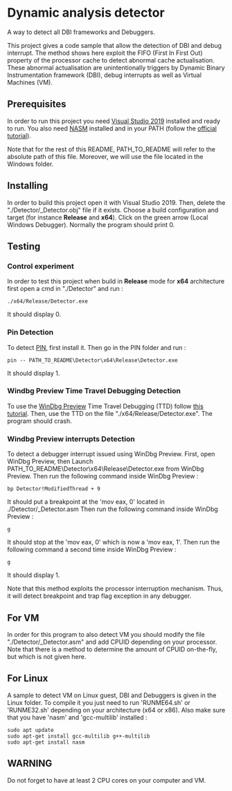 # Dynamic analysis detector

A way to detect all DBI frameworks and Debuggers.

This project gives a code sample that allow the detection of DBI and debug interrupt. The method shows here exploit the FIFO (First In First Out) property of the processor cache to detect abnormal cache actualisation. These abnormal actualisation are unintentionally triggers by Dynamic Binary Instrumentation framework (DBI), debug interrupts as well as Virtual Machines (VM).

## Prerequisites

In order to run this project you need [Visual Studio 2019](https://visualstudio.microsoft.com/vs/) installed and ready to run.
You also need [NASM](https://www.nasm.us) installed and in your PATH (follow the [official tutorial](https://www.nasm.us/xdoc/2.09.04/html/nasmdoc1.html)). 

Note that for the rest of this README, PATH_TO_README will refer to the absolute path of this file. Moreover, we will use the file located in the Windows folder.


## Installing

In order to build this project open it with Visual Studio 2019.
Then, delete the "./Detector/_Detector.obj" file if it exists.
Choose a build configuration and target (for instance **Release** and **x64**).
Click on the green arrow (Local Windows Debugger).
Normally the program should print 0.

## Testing

### Control experiment

In order to test this project when build in **Release** mode for **x64** architecture first open a cmd in "./Detector" and run :
```
./x64/Release/Detector.exe
```
It should display 0.

### Pin Detection

To detect [PIN](https://software.intel.com/content/www/us/en/develop/articles/pin-a-dynamic-binary-instrumentation-tool.html), first install it. Then go in the PIN folder and run :
```
pin -- PATH_TO_README\Detector\x64\Release\Detector.exe
```
It should display 1.

### Windbg Preview Time Travel Debugging Detection

To use the [WinDbg Preview](https://www.microsoft.com/fr-fr/p/windbg-preview/9pgjgd53tn86?rtc=1#activetab=pivot:overviewtab) Time Travel Debugging (TTD) follow [this tutorial](https://blogs.windows.com/windowsdeveloper/2017/09/27/time-travel-debugging-now-available-windbg-preview/). Then, use the TTD on the file "./x64/Release/Detector.exe". The program should crash.

### Windbg Preview interrupts Detection

To detect a debugger interrupt issued using WinDbg Preview. First, open WinDbg Preview, then Launch PATH_TO_README\Detector\x64\Release\Detector.exe from WinDbg Preview. Then run the following command inside WinDbg Preview :
```
bp Detector!ModifiedThread + 9
```
It should put a breakpoint at the 'mov eax, 0' located in ./Detector/_Detector.asm
Then run the following command inside WinDbg Preview :
```
g
```
It should stop at the 'mov eax, 0' which is now a 'mov eax, 1'.
Then run the following command a second time inside WinDbg Preview :
```
g
```
It should display 1.

Note that this method exploits the processor interruption mechanism. Thus, it will detect breakpoint and trap flag exception in any debugger.


## For VM

In order for this program to also detect VM you should modify the file "./Detector/_Detector.asm" and add CPUID depending on your processor. Note that there is a method to determine the amount of CPUID on-the-fly, but which is not given here.

## For Linux

A sample to detect VM on Linux guest, DBI and Debuggers is given in the Linux folder. To compile it you just need to run 'RUNME64.sh' or 'RUNME32.sh' depending on your architecture (x64 or x86).
Also make sure that you have 'nasm' and 'gcc-multilib' installed :
```
sudo apt update
sudo apt-get install gcc-multilib g++-multilib
sudo apt-get install nasm
```

## WARNING

Do not forget to have at least 2 CPU cores on your computer and VM.


